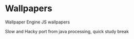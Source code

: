 # Wallpapers
Wallpaper Engine JS wallpapers

Slow and Hacky port from java processing, quick study break

